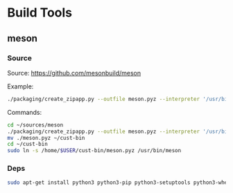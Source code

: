 # Build Tools

## meson

### Source

Source: https://github.com/mesonbuild/meson

Example:

```sh
./packaging/create_zipapp.py --outfile meson.pyz --interpreter '/usr/bin/env python3' <source checkout>
```

Commands:

```sh
cd ~/sources/meson
./packaging/create_zipapp.py --outfile meson.pyz --interpreter '/usr/bin/env python3'
mv ./meson.pyz ~/cust-bin
cd ~/cust-bin
sudo ln -s /home/$USER/cust-bin/meson.pyz /usr/bin/meson
```

### Deps
```sh
sudo apt-get install python3 python3-pip python3-setuptools python3-wheel ninja-build
```

